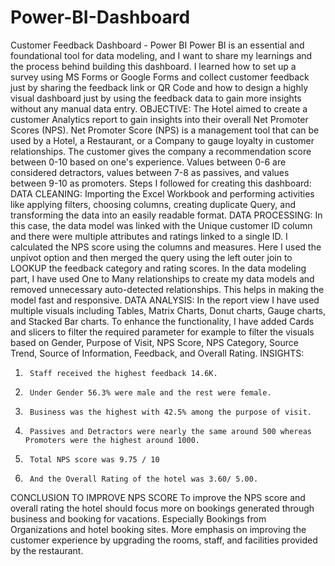 # Power-BI-Dashboard
Customer Feedback Dashboard - Power BI
Power BI is an essential and foundational tool for data modeling, and I want to share my learnings and the process behind building this dashboard.
I learned how to set up a survey using MS Forms or Google Forms and collect customer feedback just by sharing the feedback link or QR Code and how to design a highly visual dashboard just by using the feedback data to gain more insights without any manual data entry.
OBJECTIVE: The Hotel aimed to create a customer Analytics report to gain insights into their overall Net Promoter Scores (NPS). Net Promoter Score (NPS) is a management tool that can be used by a Hotel, a Restaurant, or a Company to gauge loyalty in customer relationships. The customer gives the company a recommendation score between 0-10 based on one's experience. Values between 0-6 are considered detractors, values between 7-8 as passives, and values between 9-10 as promoters.
Steps I followed for creating this dashboard:
DATA CLEANING: Importing the Excel Workbook and performing activities like applying filters, choosing columns, creating duplicate Query, and transforming the data into an easily readable format.
DATA PROCESSING: In this case, the data model was linked with the Unique customer ID column and there were multiple attributes and ratings linked to a single ID. I calculated the NPS score using the columns and measures. Here I used the unpivot option and then merged the query using the left outer join to LOOKUP the feedback category and rating scores. In the data modeling part, I have used One to Many relationships to create my data models and removed unnecessary auto-detected relationships. This helps in making the model fast and responsive.
DATA ANALYSIS: In the report view I have used multiple visuals including Tables, Matrix Charts, Donut charts, Gauge charts, and Stacked Bar charts. To enhance the functionality, I have added Cards and slicers to filter the required parameter for example to filter the visuals based on Gender, Purpose of Visit, NPS Score, NPS Category, Source Trend, Source of Information, Feedback, and Overall Rating.
INSIGHTS:
1.      Staff received the highest feedback 14.6K.
2.      Under Gender 56.3% were male and the rest were female.
3.      Business was the highest with 42.5% among the purpose of visit.
4.      Passives and Detractors were nearly the same around 500 whereas Promoters were the highest around 1000.
5.      Total NPS score was 9.75 / 10
6.      And the Overall Rating of the hotel was 3.60/ 5.00.
CONCLUSION TO IMPROVE NPS SCORE
To improve the NPS score and overall rating the hotel should focus more on bookings generated through business and booking for vacations. Especially Bookings from Organizations and hotel booking sites. More emphasis on improving the customer experience by upgrading the rooms, staff, and facilities provided by the restaurant.
